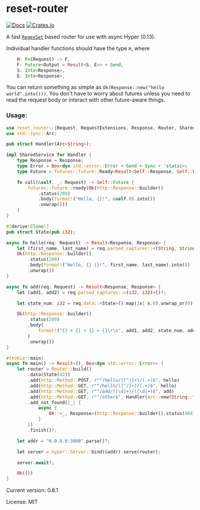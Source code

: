 # reset-router

[![Docs](https://docs.rs/reset-router/badge.svg)](https://docs.rs/crate/reset-router/)
[![Crates.io](https://img.shields.io/crates/v/reset-router.svg)](https://crates.io/crates/reset-router)

A fast [`RegexSet`](https://doc.rust-lang.org/regex/regex/struct.RegexSet.html) based router for use with async Hyper (0.13).

Individual handler functions should have the type `H`, where
```rust
    H: Fn(Request) -> F,
    F: Future<Output = Result<S, E>> + Send,
    S: Into<Response>,
    E: Into<Response>,
```

You can return something as simple as `Ok(Response::new("hello world".into()))`. You don't have to worry about futures
unless you need to read the request body or interact with other future-aware things.

### Usage:

```rust
use reset_router::{Request, RequestExtensions, Response, Router, SharedService};
use std::sync::Arc;

pub struct Handler(Arc<String>);

impl SharedService for Handler {
    type Response = Response;
    type Error = Box<dyn std::error::Error + Send + Sync + 'static>;
    type Future = futures::future::Ready<Result<Self::Response, Self::Error>>;

    fn call(&self, _: Request) -> Self::Future {
        futures::future::ready(Ok(http::Response::builder()
            .status(200)
            .body(format!("Hello, {}!", &self.0).into())
            .unwrap()))
    }
}

#[derive(Clone)]
pub struct State(pub i32);

async fn hello(req: Request) -> Result<Response, Response> {
    let (first_name, last_name) = req.parsed_captures::<(String, String)>()?;
    Ok(http::Response::builder()
        .status(200)
        .body(format!("Hello, {} {}!", first_name, last_name).into())
        .unwrap())
}

async fn add(req: Request) -> Result<Response, Response> {
    let (add1, add2) = req.parsed_captures::<(i32, i32)>()?;

    let state_num: i32 = req.data::<State>().map(|x| x.0).unwrap_or(0);

    Ok(http::Response::builder()
        .status(200)
        .body(
            format!("{} + {} + {} = {}\r\n", add1, add2, state_num, add1 + add2 + state_num).into(),
        )
        .unwrap())
}

#[tokio::main]
async fn main() -> Result<(), Box<dyn std::error::Error>> {
    let router = Router::build()
        .data(State(42))
        .add(http::Method::POST, r"^/hello/([^/]+)/(.+)$", hello)
        .add(http::Method::GET, r"^/hello/([^/]+)/(.+)$", hello)
        .add(http::Method::GET, r"^/add/([\d]+)/([\d]+)$", add)
        .add(http::Method::GET, r"^/other$", Handler(Arc::new(String::from("world"))))
        .add_not_found(|_| {
            async {
                Ok::<_, Response>(http::Response::builder().status(404).body("404".into()).unwrap())
            }
        })
        .finish()?;

    let addr = "0.0.0.0:3000".parse()?;

    let server = hyper::Server::bind(&addr).serve(router);

    server.await?;

    Ok(())
}
```

Current version: 0.8.1

License: MIT
